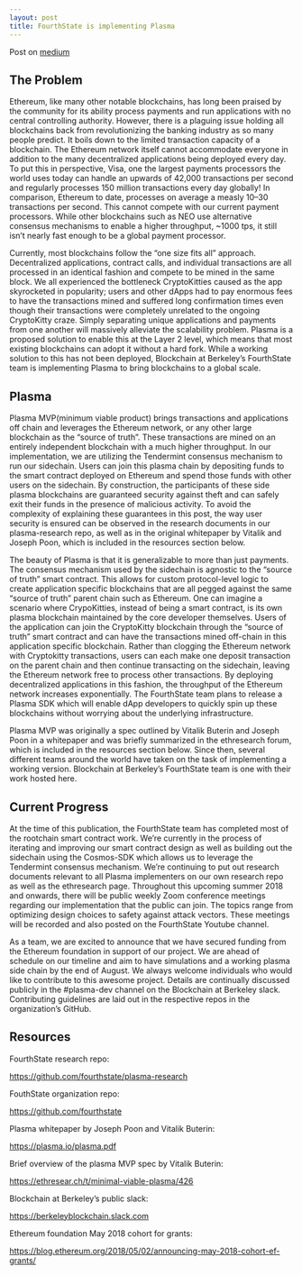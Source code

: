 ```yaml
---
layout: post
title: FourthState is implementing Plasma
---
```

Post on [medium](https://blockchainatberkeley.blog/fourthstate-is-implementing-plasma-6fe99019edb2)  

## The Problem
Ethereum, like many other notable blockchains, has long been praised by the community for its ability process payments and run applications with no central controlling authority.
However, there is a plaguing issue holding all blockchains back from revolutionizing the banking industry as so many people predict.
It boils down to the limited transaction capacity of a blockchain. The Ethereum network itself cannot accommodate everyone in addition to the many decentralized applications being deployed every day.
To put this in perspective, Visa, one the largest payments processors the world uses today can handle an upwards of 42,000 transactions per second and regularly processes 150 million transactions every day globally!
In comparison, Ethereum to date, processes on average a measly 10–30 transactions per second. This cannot compete with our current payment processors.
While other blockchains such as NEO use alternative consensus mechanisms to enable a higher throughput, ~1000 tps, it still isn’t nearly fast enough to be a global payment processor.

Currently, most blockchains follow the “one size fits all” approach. Decentralized applications, contract calls, and individual transactions are all processed in an identical fashion and compete to be mined in the same block.
We all experienced the bottleneck CryptoKitties caused as the app skyrocketed in popularity; users and other dApps had to pay enormous fees to have the transactions mined and suffered long confirmation times even though their transactions were completely unrelated to the ongoing CryptoKitty craze.
Simply separating unique applications and payments from one another will massively alleviate the scalability problem. Plasma is a proposed solution to enable this at the Layer 2 level,
which means that most existing blockchains can adopt it without a hard fork. While a working solution to this has not been deployed, Blockchain at Berkeley’s FourthState team is implementing Plasma to bring blockchains to a global scale.

## Plasma
Plasma MVP(minimum viable product) brings transactions and applications off chain and leverages the Ethereum network, or any other large blockchain as the “source of truth”.
These transactions are mined on an entirely independent blockchain with a much higher throughput. In our implementation, we are utilizing the Tendermint consensus mechanism to run our sidechain.
Users can join this plasma chain by depositing funds to the smart contract deployed on Ethereum and spend those funds with other users on the sidechain.
By construction, the participants of these side plasma blockchains are guaranteed security against theft and can safely exit their funds in the presence of malicious activity.
To avoid the complexity of explaining these guarantees in this post, the way user security is ensured can be observed in the research documents in our plasma-research repo,
as well as in the original whitepaper by Vitalik and Joseph Poon, which is included in the resources section below.

The beauty of Plasma is that it is generalizable to more than just payments. The consensus mechanism used by the sidechain is agnostic to the “source of truth” smart contract.
This allows for custom protocol-level logic to create application specific blockchains that are all pegged against the same “source of truth” parent chain such as Ethereum.
One can imagine a scenario where CrypoKitties, instead of being a smart contract, is its own plasma blockchain maintained by the core developer themselves.
Users of the application can join the CryptoKitty blockchain through the “source of truth” smart contract and can have the transactions mined off-chain in this application specific blockchain.
Rather than clogging the Ethereum network with Cryptokitty transactions, users can each make one deposit transaction on the parent chain and then continue transacting on the sidechain,
leaving the Ethereum network free to process other transactions. By deploying decentralized applications in this fashion, the throughput of the Ethereum network increases exponentially.
The FourthState team plans to release a Plasma SDK which will enable dApp developers to quickly spin up these blockchains without worrying about the underlying infrastructure.

Plasma MVP was originally a spec outlined by Vitalik Buterin and Joseph Poon in a whitepaper and was briefly summarized in the ethresearch forum, which is included in the resources section below.
Since then, several different teams around the world have taken on the task of implementing a working version. Blockchain at Berkeley’s FourthState team is one with their work hosted here.

## Current Progress

At the time of this publication, the FourthState team has completed most of the rootchain smart contract work. We’re currently in the process of iterating and improving our smart contract design as well as building out the sidechain using the Cosmos-SDK which allows us to leverage the Tendermint consensus mechanism.
We’re continuing to put out research documents relevant to all Plasma implementers on our own research repo as well as the ethresearch page. Throughout this upcoming summer 2018 and onwards, there will be public weekly Zoom conference meetings regarding our implementation that the public can join.
The topics range from optimizing design choices to safety against attack vectors. These meetings will be recorded and also posted on the FourthState Youtube channel.

As a team, we are excited to announce that we have secured funding from the Ethereum foundation in support of our project. We are ahead of schedule on our timeline and aim to have simulations and a working plasma side chain by the end of August.
We always welcome individuals who would like to contribute to this awesome project. Details are continually discussed publicly in the #plasma-dev channel on the Blockchain at Berkeley slack.
Contributing guidelines are laid out in the respective repos in the organization’s GitHub.

## Resources

FourthState research repo:

https://github.com/fourthstate/plasma-research

FouthState organization repo:

https://github.com/fourthstate

Plasma whitepaper by Joseph Poon and Vitalik Buterin:

https://plasma.io/plasma.pdf

Brief overview of the plasma MVP spec by Vitalik Buterin:

https://ethresear.ch/t/minimal-viable-plasma/426

Blockchain at Berkeley’s public slack:

https://berkeleyblockchain.slack.com

Ethereum foundation May 2018 cohort for grants:

https://blog.ethereum.org/2018/05/02/announcing-may-2018-cohort-ef-grants/
